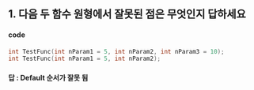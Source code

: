 ## 1. 다음 두 함수 원형에서 잘못된 점은 무엇인지 답하세요
#### code  

```C++
int TestFunc(int nParam1 = 5, int nParam2, int nParam3 = 10);
int TestFunc(int nParam1 = 5, int nParam2);
```

#### 답 : Default 순서가 잘못 됨

